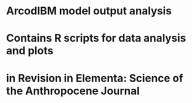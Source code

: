 # ArcodIBM model output analysis
# Contains R scripts for data analysis and plots
# in Revision in Elementa: Science of the Anthropocene Journal
